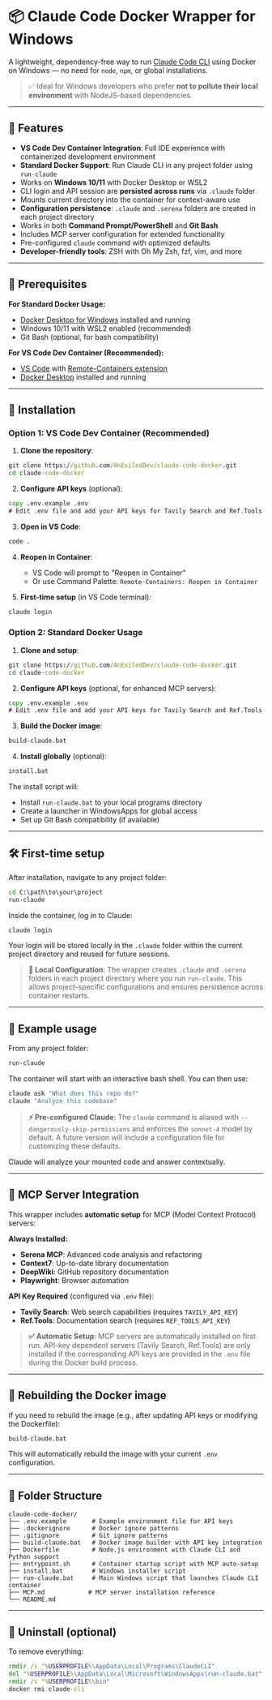 # 📦 Claude Code Docker Wrapper for Windows

A lightweight, dependency-free way to run [Claude Code CLI](https://www.anthropic.com/index/claude-code) using Docker on Windows — no need for `node`, `npm`, or global installations.

> ✅ Ideal for Windows developers who prefer **not to pollute their local environment** with NodeJS-based dependencies.

---

## 🚀 Features

- **VS Code Dev Container Integration**: Full IDE experience with containerized development environment
- **Standard Docker Support**: Run Claude CLI in any project folder using `run-claude`
- Works on **Windows 10/11** with Docker Desktop or WSL2
- CLI login and API session are **persisted across runs** via `.claude` folder
- Mounts current directory into the container for context-aware use
- **Configuration persistence**: `.claude` and `.serena` folders are created in each project directory
- Works in both **Command Prompt/PowerShell** and **Git Bash**
- Includes MCP server configuration for extended functionality
- Pre-configured `claude` command with optimized defaults
- **Developer-friendly tools**: ZSH with Oh My Zsh, fzf, vim, and more

---

## 🧱 Prerequisites

**For Standard Docker Usage:**
- [Docker Desktop for Windows](https://docs.docker.com/desktop/windows/install/) installed and running
- Windows 10/11 with WSL2 enabled (recommended)
- Git Bash (optional, for bash compatibility)

**For VS Code Dev Container (Recommended):**
- [VS Code](https://code.visualstudio.com/) with [Remote-Containers extension](https://marketplace.visualstudio.com/items?itemName=ms-vscode-remote.remote-containers)
- [Docker Desktop](https://docs.docker.com/desktop/) installed and running

---

## 🔧 Installation

### Option 1: VS Code Dev Container (Recommended)

1. **Clone the repository**:
```cmd
git clone https://github.com/AnExiledDev/claude-code-docker.git
cd claude-code-docker
```

2. **Configure API keys** (optional):
```cmd
copy .env.example .env
# Edit .env file and add your API keys for Tavily Search and Ref.Tools
```

3. **Open in VS Code**:
```cmd
code .
```

4. **Reopen in Container**:
   - VS Code will prompt to "Reopen in Container"
   - Or use Command Palette: `Remote-Containers: Reopen in Container`

5. **First-time setup** (in VS Code terminal):
```bash
claude login
```

### Option 2: Standard Docker Usage

1. **Clone and setup**:
```cmd
git clone https://github.com/AnExiledDev/claude-code-docker.git
cd claude-code-docker
```

2. **Configure API keys** (optional, for enhanced MCP servers):
```cmd
copy .env.example .env
# Edit .env file and add your API keys for Tavily Search and Ref.Tools
```

3. **Build the Docker image**:
```cmd
build-claude.bat
```

4. **Install globally** (optional):
```cmd
install.bat
```

The install script will:
- Install `run-claude.bat` to your local programs directory
- Create a launcher in WindowsApps for global access
- Set up Git Bash compatibility (if available)

---

## 🛠️ First-time setup

After installation, navigate to any project folder:

```cmd
cd C:\path\to\your\project
run-claude
```

Inside the container, log in to Claude:

```bash
claude login
```

Your login will be stored locally in the `.claude` folder within the current project directory and reused for future sessions.

> **📁 Local Configuration**: The wrapper creates `.claude` and `.serena` folders in each project directory where you run `run-claude`. This allows project-specific configurations and ensures persistence across container restarts.

---

## 🧪 Example usage

From any project folder:

```cmd
run-claude
```

The container will start with an interactive bash shell. You can then use:

```bash
claude ask "What does this repo do?"
claude "Analyze this codebase"
```

> **⚡ Pre-configured Claude**: The `claude` command is aliased with `--dangerously-skip-permissions` and enforces the `sonnet-4` model by default. A future version will include a configuration file for customizing these defaults.

Claude will analyze your mounted code and answer contextually.

---

## 🔌 MCP Server Integration

This wrapper includes **automatic setup** for MCP (Model Context Protocol) servers:

**Always Installed:**
- **Serena MCP**: Advanced code analysis and refactoring
- **Context7**: Up-to-date library documentation  
- **DeepWiki**: GitHub repository documentation
- **Playwright**: Browser automation

**API Key Required** (configured via `.env` file):
- **Tavily Search**: Web search capabilities (requires `TAVILY_API_KEY`)
- **Ref.Tools**: Documentation search (requires `REF_TOOLS_API_KEY`)

> **✅ Automatic Setup**: MCP servers are automatically installed on first run. API-key dependent servers (Tavily Search, Ref.Tools) are only installed if the corresponding API keys are provided in the `.env` file during the Docker build process.

---

## 🔁 Rebuilding the Docker image

If you need to rebuild the image (e.g., after updating API keys or modifying the Dockerfile):

```cmd
build-claude.bat
```

This will automatically rebuild the image with your current `.env` configuration.

---

## 📁 Folder Structure

```
claude-code-docker/
├── .env.example       # Example environment file for API keys
├── .dockerignore      # Docker ignore patterns
├── .gitignore         # Git ignore patterns
├── build-claude.bat   # Docker image builder with API key integration
├── Dockerfile         # Node.js environment with Claude CLI and Python support
├── entrypoint.sh      # Container startup script with MCP auto-setup
├── install.bat        # Windows installer script
├── run-claude.bat     # Main Windows script that launches Claude CLI container
├── MCP.md            # MCP server installation reference
└── README.md
```

---

## 🧹 Uninstall (optional)

To remove everything:

```cmd
rmdir /s "%USERPROFILE%\AppData\Local\Programs\ClaudeCLI"
del "%USERPROFILE%\AppData\Local\Microsoft\WindowsApps\run-claude.bat"
rmdir /s "%USERPROFILE%\bin"
docker rmi claude-cli
```
